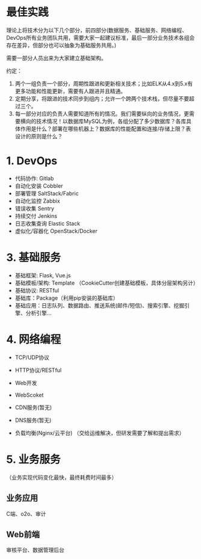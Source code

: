 # 最佳实践

理论上将技术分为以下几个部分，前四部分(数据服务、基础服务、网络编程、DevOps所有业务团队共用，需要大家一起建议标准，最后一部分业务技术各组会存在差异，但部分也可以抽象为基础服务共用。)

需要一部分人员出来为大家建立基础架构。

约定：

1. 两个一组负责一个部分，周期性跟进和更新相关技术；比如ELK从4.x到5.x有更多功能和性能更新，需要有人跟进并且精通。
2. 定期分享，将跟进的技术同步到组内；允许一个跨两个技术栈，但尽量不要超过三个。
3. 每一部分对应的负责人需要知道所有的情况。我们需要纵向的业务情况，更需要横向的技术情况！以数据库MySQL为例，各组分配了多少数据库？各库具体作用是什么？部署在哪些机器上？数据库的性能配置和连接/存储上限？表设计的原则是什么？

# 1. DevOps
- 代码协作: Gitlab
- 自动化安装 Cobbler
- 部署管理 SaltStack/Fabric
- 自动化监控 Zabbix
- 错误收集 Sentry
- 持续交付 Jenkins
- 日志收集查询 Elastic Stack
- 虚似化/容器化 OpenStack/Docker


# 3. 基础服务
- 基础框架: Flask, Vue.js
- 基础模板/架构: Template （CookieCutter创建基础模板，具体分层架构另计）
- 基础协议: RESTful
- 基础库：Package（利用pip安装的基础库）
- 基础应用：日志队列、数据路由、推送系统(邮件/短信)、搜索引擎、挖掘引擎、分析引擎…


# 4. 网络编程
- TCP/UDP协议
- HTTP协议/RESTful
- Web开发
- WebScoket

- CDN服务(暂无)
- DNS服务(暂无)
- 负载均衡(Nginx/云平台)
（交给运维解决，但研发需要了解和提出需求）


# 5. 业务服务
（业务实现代码变化最快，最终耗费时间最多）

##  业务应用

C端、o2o、审计

## Web前端

审核平台、数据管理后台
